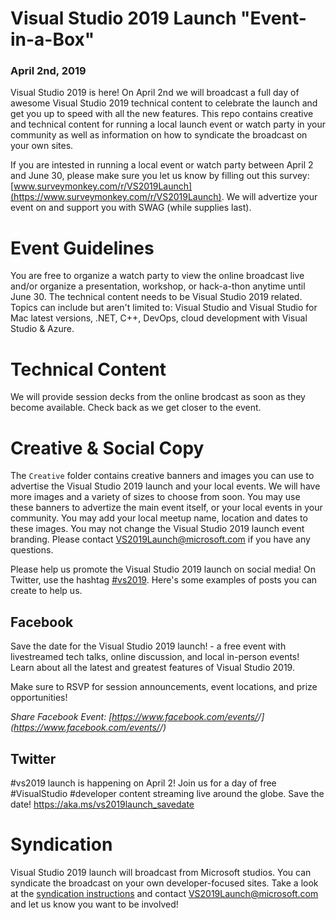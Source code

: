 # Visual Studio 2019 Launch "Event-in-a-Box"

### April 2nd, 2019 <add link to website>
Visual Studio 2019 is here! On April 2nd we will broadcast a full day of awesome Visual Studio 2019 technical content to celebrate the launch and get you up to speed with all the new features. This repo contains creative and technical content for running a local launch event or watch party in your community as well as information on how to syndicate the broadcast on your own sites. 

If you are intested in running a local event or watch party between April 2 and June 30, please make sure you let us know by filling out this survey: [www.surveymonkey.com/r/VS2019Launch](https://www.surveymonkey.com/r/VS2019Launch). We will advertize your event on <add link to website> and support you with SWAG (while supplies last).

# Event Guidelines
You are free to organize a watch party to view the online broadcast live and/or organize a presentation, workshop, or hack-a-thon anytime until June 30. The technical content needs to be Visual Studio 2019 related. Topics can include but aren't limited to: Visual Studio and Visual Studio for Mac latest versions, .NET, C++, DevOps, cloud development with Visual Studio & Azure.  

# Technical Content
We will provide session decks from the online brodcast as soon as they become available. Check back as we get closer to the event. 

# Creative & Social Copy 
The `Creative` folder contains creative banners and images you can use to advertise the Visual Studio 2019 launch and your local events. We will have more images and a variety of sizes to choose from soon. You may use these banners to advertize the main event itself, or your local events in your community. You may add your local meetup name, location and dates to these images. You may not change the Visual Studio 2019 launch event branding. Please contact [VS2019Launch@microsoft.com](mailto:VS2019Launch@microsoft.com) if you have any questions.  

Please help us promote the Visual Studio 2019 launch on social media! On Twitter, use the hashtag [#vs2019](https://twitter.com/search?q=%23vs2019). Here's some examples of posts you can create to help us. 

## Facebook

Save the date for the Visual Studio 2019 launch! - a free event with livestreamed tech talks, online discussion, and local in-person events! Learn about all the latest and greatest features of Visual Studio 2019.

Make sure to RSVP for session announcements, event locations, and prize opportunities!

*Share Facebook Event: [https://www.facebook.com/events/<ADD EVENT ID>/](https://www.facebook.com/events/<add event id>/)*

## Twitter

#vs2019 launch is happening on April 2! Join us for a day of free #VisualStudio #developer content streaming live around the globe. Save the date! https://aka.ms/vs2019launch_savedate

# Syndication

Visual Studio 2019 launch will broadcast from Microsoft studios. You can syndicate the broadcast on your own developer-focused sites. Take a look at the [syndication instructions](Syndication/Syndication.pdf) and contact [VS2019Launch@microsoft.com](mailto:VS2019Launch@microsoft.com) and let us know you want to be involved!

